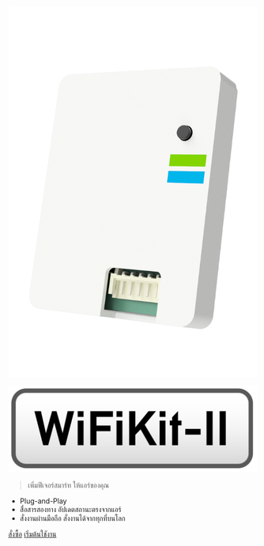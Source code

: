 <!-- _coverpage.md -->

![img](../img/WiFiKit-II%20Case%20v10.png ':size=250')

![img](../img/wifikit-logo.png ':size=200')

<!-- # WiFiKit-II -->

> เพิ่มฟีเจอร์สมาร์ท ให้แอร์ของคุณ

- Plug-and-Play
- สื่อสารสองทาง อัปเดตสถานะตรงจากแอร์
- สั่งงานผ่านมือถือ สั่งงานได้จากทุกที่บนโลก

[สั่งซื้อ](https://shopee.co.th/maxmacstn)
[เริ่มต้นใชังาน](#เกี่ยวกับ-WiFiKit-II)